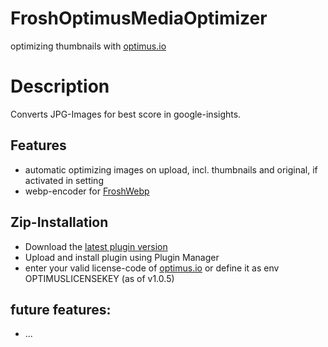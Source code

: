 # FroshOptimusMediaOptimizer
optimizing thumbnails with [optimus.io](https://optimus.io/)

# Description

Converts JPG-Images for best score in google-insights.

## Features

- automatic optimizing images on upload, incl. thumbnails and original, if activated in setting
- webp-encoder for [FroshWebp](https://github.com/FriendsOfShopware/FroshWebP)

## Zip-Installation

* Download the [latest plugin version](https://github.com/FriendsOfShopware/FroshOptimusMediaOptimizer/releases/latest/)
* Upload and install plugin using Plugin Manager
* enter your valid license-code of [optimus.io](https://optimus.io/)
    or define it as env OPTIMUSLICENSEKEY (as of v1.0.5)

## future features:
* ...
